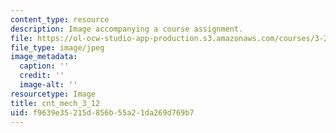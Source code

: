 ```yaml
---
content_type: resource
description: Image accompanying a course assignment.
file: https://ol-ocw-studio-app-production.s3.amazonaws.com/courses/3-22-mechanical-behavior-of-materials-spring-2008/f9639e35215d856b55a21da269d769b7_cnt_mech_3_12.jpg
file_type: image/jpeg
image_metadata:
  caption: ''
  credit: ''
  image-alt: ''
resourcetype: Image
title: cnt_mech_3_12
uid: f9639e35-215d-856b-55a2-1da269d769b7
---
```

